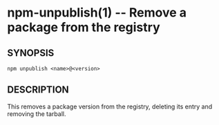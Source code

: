 npm-unpublish(1) -- Remove a package from the registry
======================================================

## SYNOPSIS

    npm unpublish <name>@<version>

## DESCRIPTION

This removes a package version from the registry, deleting its
entry and removing the tarball.
